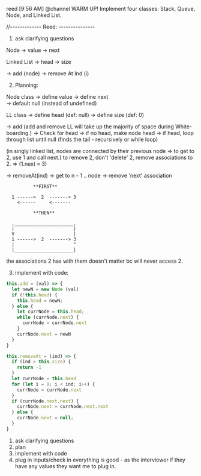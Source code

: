 reed [9:56 AM]
@channel WARM UP! Implement four classes: Stack, Queue, Node, and Linked List.

//------------- Reed: ---------------

1. ask clarifying questions

Node
-> value
-> next

Linked List
-> head
-> size

-> add (node)
-> remove At Ind (i)


2. Planning:

Node class
-> define value
-> define next  
    -> default null (instead of undefined)

LL class
-> define head (def: null)
-> define size (def: 0)

-> add      (add and remove LL will take up the majority of space during White-boarding.)
    -> Check for head
        -> if no head, make node head
        -> if head, loop through list until null  (finds the tail - recursively or while loop)

(in singly linked list, nodes are connected by their previous node => to get to 2, use 1 and call next.)
to remove 2, don't 'delete' 2, remove associations to 2. => (1.next = 3)

-> removeAt(ind)
    -> get to n - 1 .. node
    -> remove 'next' association

              **FIRST**

      1 ------>  2  -------> 3
        <------     <-------

              **THEN**

      ,______________________,  
      |                      |
      V                      |
      1 ------>  2  -------> 3
      |                      ^
      |______________________|    

the associations 2 has with them doesn't matter bc will never access 2.  


3. implement with code:

```js
this.add = (val) => {
  let newN = new Node (val)
  if (!this.head) {
    this.head = newN;
  } else {
    let currNode = this.head;
    while (currNode.next) {
      currNode = currNode.next
    }
    currNode.next = newN
  }
}

```
```js
this.removeAt = (ind) => {
  if (ind > this.size) {
    return -1
  }
  let currNode = this.head
  for (let i = 0; i < ind; i++) {
    currNode = currNode.next
  }
  if (currNode.next.next) {
    currNode.next = currNode.next.next
  } else {
    currNode.next = null;
  }
}
```

1. ask clarifying questions
2. plan
3. implement with code
4. plug in inputs/check in everything is good - as the interviewer if they have any values they want me to plug in.
